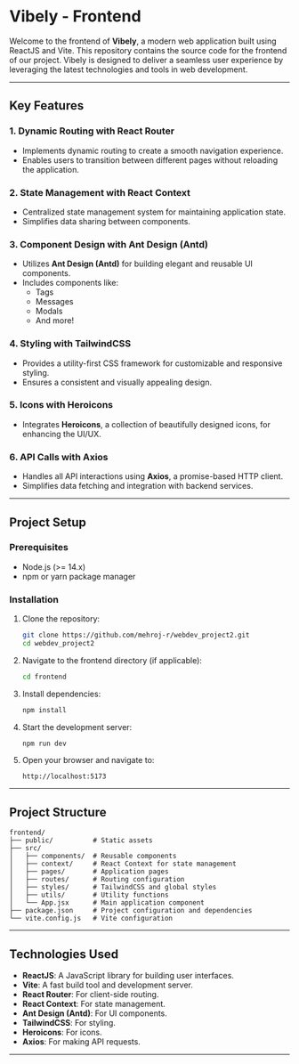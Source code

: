 # Vibely - Frontend

Welcome to the frontend of **Vibely**, a modern web application built using ReactJS and Vite. This repository contains the source code for the frontend of our project. Vibely is designed to deliver a seamless user experience by leveraging the latest technologies and tools in web development.

---

## Key Features

### 1. **Dynamic Routing with React Router**
- Implements dynamic routing to create a smooth navigation experience.
- Enables users to transition between different pages without reloading the application.

### 2. **State Management with React Context**
- Centralized state management system for maintaining application state.
- Simplifies data sharing between components.

### 3. **Component Design with Ant Design (Antd)**
- Utilizes **Ant Design (Antd)** for building elegant and reusable UI components.
- Includes components like:
    - Tags
    - Messages
    - Modals
    - And more!

### 4. **Styling with TailwindCSS**
- Provides a utility-first CSS framework for customizable and responsive styling.
- Ensures a consistent and visually appealing design.

### 5. **Icons with Heroicons**
- Integrates **Heroicons**, a collection of beautifully designed icons, for enhancing the UI/UX.

### 6. **API Calls with Axios**
- Handles all API interactions using **Axios**, a promise-based HTTP client.
- Simplifies data fetching and integration with backend services.

---

## Project Setup

### Prerequisites
- Node.js (>= 14.x)
- npm or yarn package manager

### Installation

1. Clone the repository:
   ```bash
   git clone https://github.com/mehroj-r/webdev_project2.git
   cd webdev_project2
   ```

2. Navigate to the frontend directory (if applicable):
   ```bash
   cd frontend
   ```

3. Install dependencies:
   ```bash
   npm install
   ```

4. Start the development server:
   ```bash
   npm run dev
   ```

5. Open your browser and navigate to:
   ```
   http://localhost:5173
   ```

---

## Project Structure

```
frontend/
├── public/          # Static assets
├── src/
│   ├── components/  # Reusable components
│   ├── context/     # React Context for state management
│   ├── pages/       # Application pages
│   ├── routes/      # Routing configuration
│   ├── styles/      # TailwindCSS and global styles
│   ├── utils/       # Utility functions
│   └── App.jsx      # Main application component
├── package.json     # Project configuration and dependencies
└── vite.config.js   # Vite configuration
```

---

## Technologies Used

- **ReactJS**: A JavaScript library for building user interfaces.
- **Vite**: A fast build tool and development server.
- **React Router**: For client-side routing.
- **React Context**: For state management.
- **Ant Design (Antd)**: For UI components.
- **TailwindCSS**: For styling.
- **Heroicons**: For icons.
- **Axios**: For making API requests.

---